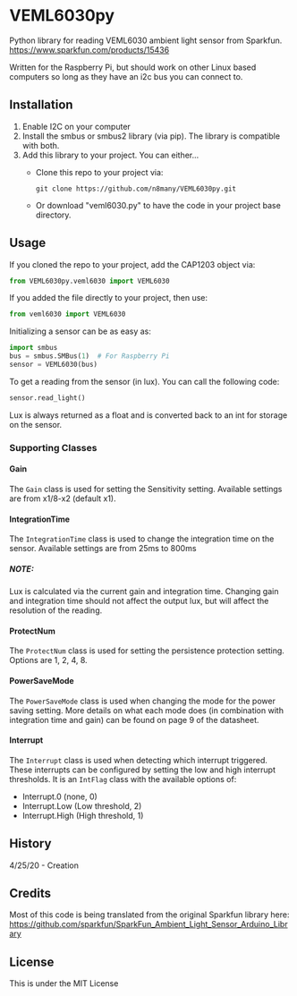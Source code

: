 # VEML6030py
Python library for reading VEML6030 ambient light sensor from Sparkfun. https://www.sparkfun.com/products/15436

Written for the Raspberry Pi, but should work on other Linux based computers so long as they have an i2c bus you can 
connect to.

## Installation
1. Enable I2C on your computer
2. Install the smbus or smbus2 library (via pip). The library is compatible with both.
3. Add this library to your project. You can either...
    * Clone this repo to your project via:

       ```git clone https://github.com/n8many/VEML6030py.git```

   * Or download "veml6030.py" to have the code in your project base directory.

## Usage

If you cloned the repo to your project, add the CAP1203 object via:

```python
from VEML6030py.veml6030 import VEML6030
```

If you added the file directly to your project, then use:

```python
from veml6030 import VEML6030
```

Initializing a sensor can be as easy as:

```python
import smbus
bus = smbus.SMBus(1)  # For Raspberry Pi 
sensor = VEML6030(bus)
```

To get a reading from the sensor (in lux). You can call the following code:
```python
sensor.read_light()
```

Lux is always returned as a float and is converted back to an int for storage on the sensor.


### Supporting Classes

#### Gain
The ```Gain``` class is used for setting the Sensitivity setting. Available settings are from x1/8-x2 (default x1).

#### IntegrationTime
The ```IntegrationTime``` class is used to change the integration time on the sensor. Available settings are from 
25ms to 800ms

##### NOTE: 
Lux is calculated via the current gain and integration time. Changing gain and integration time should not affect 
the output lux, but will affect the resolution of the reading.

#### ProtectNum
The ```ProtectNum``` class is used for setting the persistence protection setting. Options are 1, 2, 4, 8.

#### PowerSaveMode
The ```PowerSaveMode``` class is used when changing the mode for the power saving setting. More details on what each 
mode does (in combination with integration time and gain) can be found on page 9 of the datasheet.

#### Interrupt
The ```Interrupt``` class is used when detecting which interrupt triggered. These interrupts can be configured by setting 
the low and high interrupt thresholds. It is an ```IntFlag``` class with the available options of:

* Interrupt.0 (none, 0)
* Interrupt.Low (Low threshold, 2)
* Interrupt.High (High threshold, 1)

## History

4/25/20 - Creation

## Credits
Most of this code is being translated from the original Sparkfun library here: 
https://github.com/sparkfun/SparkFun_Ambient_Light_Sensor_Arduino_Library

## License
This is under the MIT License